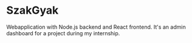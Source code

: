 # SzakGyak
Webapplication with Node.js backend and React frontend. It's an admin dashboard for a project during my internship.

